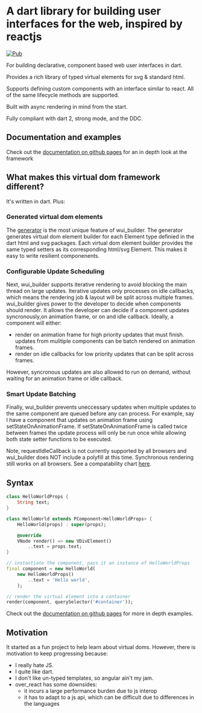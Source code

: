 # A dart library for building user interfaces for the web, inspired by reactjs

[![Pub](https://img.shields.io/pub/v/wui_builder.svg)](https://pub.dartlang.org/packages/wui_builder)

For building declarative, component based web user interfaces in dart.

Provides a rich library of typed virtual elements for svg & standard html.

Supports defining custom components with an interface similar to react. All of the same lifecycle methods are supported.

Built with async rendering in mind from the start.

Fully compliant with dart 2, strong mode, and the DDC.

## Documentation and examples

Check out the [documentation on github pages][docs] for an in depth look at the framework

## What makes this virtual dom framework different?

It's written in dart. Plus:

### Generated virtual dom elements

The [generator](generator/) is the most unique feature of wui_builder. The generator generates virtual dom element builder for each Element type definied in the dart html and svg packages. Each virtual dom element builder provides the same typed setters as its corresponding html/svg Element. This makes it easy to write resilient componenents.

### Configurable Update Scheduling

Next, wui_builder supports iterative rendering to avoid blocking the main thread on large updates. Iterative updates only processes on idle callbacks, which means the rendering job & layout will be split across multiple frames. wui_builder gives power to the developer to decide when components should render. It allows the developer can decide if a component updates syncronously,on animation frame, or on and idle callback. Ideally, a component will either:

- render on animation frame for high priority updates that must finish. updates from mulitiple components can be batch rendered on animation frames.
- render on idle callbacks for low priority updates that can be split across frames.

However, syncronous updates are also allowed to run on demand, without waiting for an animation frame or idle callback.

### Smart Update Batching

Finally, wui_builder prevents uneccessary updates when multiple updates to the same component are queued before any can process. For example, say I have a component that updates on animation frame using setStateOnAnimationFrame. If setStateOnAnimationFrame is called twice between frames the update process will only be run once while allowing both state setter functions to be executed.

Note, requestIdleCallback is not currently supported by all browsers and wui_builder does NOT include a polyfill at this time. Synchronous rendering still works on all browsers. See a compatability chart [here][compatability].

## Syntax

```dart
class HelloWorldProps {
    String text;
}

class HelloWorld extends PComponent<HelloWorldProps> {
    HelloWorld(props) : super(props);

    @override
    VNode render() => new VDivElement()
        ..text = props.text;
}

// instantiate the component, pass it an instance of HelloWorldProps
final component = new HelloWorld(
    new HelloWorldProps()
        ..text = 'Hello world',
    );

// render the virtual element into a container
render(component, querySelector('#container'));
```

Check out the [documentation on github pages][docs] for more in depth examples.

## Motivation

It started as a fun project to help learn about virtual doms.
However, there is motivation to keep progressing because:

- I really hate JS.
- I quite like dart.
- I don't like un-typed templates, so angular ain't my jam.
- over_react has some downsides:
  - it incurs a large performance burden due to js interop
  - it has to adapt to a js api, which can be difficult due to differences in the languages

[docs]: https://davidmarne.github.io

[compatability]: https://developer.mozilla.org/en-US/docs/Web/API/Window/requestIdleCallback
